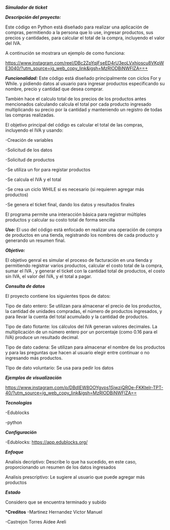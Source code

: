 ***Simulador de ticket***

***Descripción del proyecto:*** 

Este código en Python está diseñado para realizar una aplicación de compras, permitiendo a la persona que lo use, ingresar productos, sus precios y cantidades, para calcular el 
total de la compra, incluyendo el valor del IVA.

A continución se mostrara un ejemplo de como funciona: 

https://www.instagram.com/reel/DBc2ZpYqjFseED4rU3eoLVxhioscu8VKpWE3040/?utm_source=ig_web_copy_link&igsh=MzRlODBiNWFlZA==+

***Funcionalidad:***
Este código está diseñado principalmente con ciclos For y While. y pidiendo datos al usuario para ingresar productos especificando su nombre, precio y cantidad que desea comprar.

También hace el calculo total de los precios de los productos antes mencionados calculando calcula el total por cada producto ingresado multiplicando su precio por la cantidad y manteniendo un registro de todas las compras realizadas.

El objetivo principal del código es calcular el total de las compras, incluyendo el IVA y usando:

-Creación de variables

-Solicitud de los datos 

-Solicitud de productos 

-Se utiliza un for para registar productos 

-Se calcula el IVA y el total

-Se crea un ciclo WHILE si es necesario (si requieren agregar más productos) 

-Se genera el ticket final, dando los datos y resultados finales 

El programa permite una interacción básica para registrar múltiples productos y calcular su costo total de forma sencilla

***Uso:*** El uso del código está enfocado en realizar una operación de compra de productos en una tienda, registrando los nombres de cada producto y generando un resumen final.

***Objetivo:***

El objetivo genral es simular el proceso de facturación en una tienda y permitiendo registrar varios productos, calcular el costo total de la compra, sumar el IVA , y generar el ticket con la cantidad total de productos, el costo sin IVA, el valor del IVA, y el total a pagar.

***Consulta de datos*** 

El proyecto contiene los siguientes tipos de datos: 

Tipo de dato entero: Se utilizan para almacenar el precio de los productos, la cantidad de unidades compradas, el número de productos ingresados, y para llevar la cuenta del total acumulado y la cantidad de productos.
 
Tipo de dato flotante: los cálculos del IVA generan valores decimales. La multiplicación de un número entero por un porcentaje (como 0.16 para el IVA) produce un resultado decimal.

Tipo de dato cadena: Se utilizan para almacenar el nombre de los productos y para las preguntas que hacen al usuario elegir entre continuar o no ingresando más productos.

TIpo de dato voluntario: Se usa para pedir los datos

***Ejemplos de visualización***

https://www.instagram.com/p/DBdIEW8OOYgvps1SjwzjQROe-FKKteIr-TPT-40/?utm_source=ig_web_copy_link&igsh=MzRlODBiNWFlZA== 

***Tecnologias***

-Edublocks

-python

***Configuración***

-Edublocks: https://app.edublocks.org/ 

***Enfoque***

Analisis decriptivo: Describe lo que ha sucedido, en este caso, proporcionando un resumen de los datos ingresados

Analisis prescriptivo: Le sugiere al usuario que puede agregar más productos

***Estado***

Considero que se encuentra terminado y subido

***Creditos**
-Martinez Hernandez Victor Manuel

-Castrejon Torres Aidee Areli
